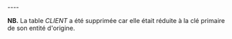<!-- Generated by Mocodo 4.0.1 -->

<br>
----


**NB.** La table _CLIENT_ a été supprimée car elle était réduite à la clé primaire de son entité d'origine.
